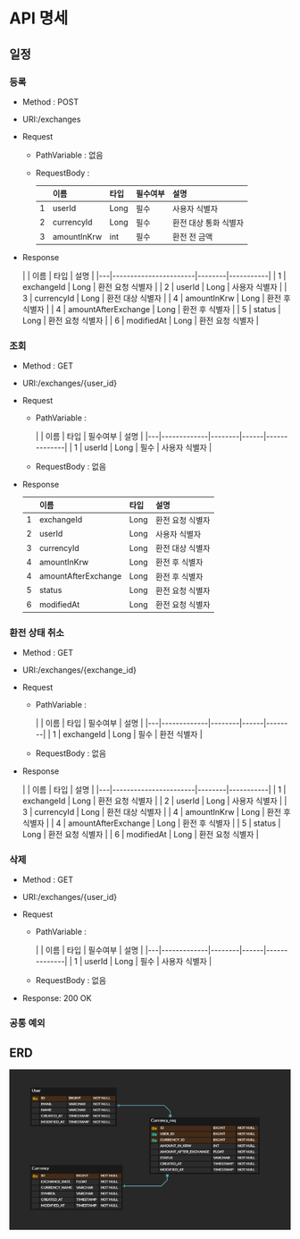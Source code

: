 # API 명세
## 일정
### 등록

- Method : POST
- URI:/exchanges
- Request
    - PathVariable : 없음
    - RequestBody :

      |   | 이름          | 타입   | 필수여부 | 설명           |
      |---|-------------|------|------|--------------|
      | 1 | userId     | Long | 필수   | 사용자 식별자      |
      | 2 | currencyId | Long | 필수   | 환전 대상 통화 식별자 |
      | 3 | amountInKrw       | int  | 필수   | 환전 전 금액      |


- Response

  |   | 이름                    | 타입     | 설명        |
      |---|-----------------------|--------|-----------|
  | 1 | exchangeId           | Long   | 환전 요청 식별자 |
  | 2 | userId               | Long   | 사용자 식별자   |
  | 3 | currencyId           | Long   | 환전 대상 식별자 |
  | 4 | amountInKrw         | Long   | 환전 후 식별자  |
  | 4 | amountAfterExchange | Long   | 환전 후 식별자  |
  | 5 | status                | Long   | 환전 요청 식별자 |
  | 6 | modifiedAt           | Long   | 환전 요청 식별자 |

### 조회

- Method : GET
- URI:/exchanges/{user_id}
- Request
    - PathVariable :

      |   | 이름          | 타입     | 필수여부 | 설명           |
            |---|-------------|--------|------|--------------|
      | 1 | userId     | Long   | 필수   | 사용자 식별자      |
    - RequestBody : 없음


- Response

  |   | 이름                    | 타입     | 설명        |
    |---|-----------------------|--------|-----------|
  | 1 | exchangeId           | Long   | 환전 요청 식별자 |
  | 2 | userId               | Long   | 사용자 식별자   |
  | 3 | currencyId           | Long   | 환전 대상 식별자 |
  | 4 | amountInKrw         | Long   | 환전 후 식별자  |
  | 4 | amountAfterExchange | Long   | 환전 후 식별자  |
  | 5 | status                | Long   | 환전 요청 식별자 |
  | 6 | modifiedAt           | Long   | 환전 요청 식별자 |


### 환전 상태 취소

- Method : GET
- URI:/exchanges/{exchange_id}
- Request
    - PathVariable :

      |   | 이름          | 타입     | 필수여부 | 설명     |
            |---|-------------|--------|------|--------|
      | 1 | exchangeId | Long   | 필수   | 환전 식별자 |
    - RequestBody : 없음


- Response

  |   | 이름                    | 타입     | 설명        |
      |---|-----------------------|--------|-----------|
  | 1 | exchangeId           | Long   | 환전 요청 식별자 |
  | 2 | userId               | Long   | 사용자 식별자   |
  | 3 | currencyId           | Long   | 환전 대상 식별자 |
  | 4 | amountInKrw         | Long   | 환전 후 식별자  |
  | 4 | amountAfterExchange | Long   | 환전 후 식별자  |
  | 5 | status                | Long   | 환전 요청 식별자 |
  | 6 | modifiedAt           | Long   | 환전 요청 식별자 |


### 삭제

- Method : GET
- URI:/exchanges/{user_id}
- Request
    - PathVariable :

      |   | 이름          | 타입     | 필수여부 | 설명           |
            |---|-------------|--------|------|--------------|
      | 1 | userId     | Long   | 필수   | 사용자 식별자      |
    - RequestBody : 없음


- Response: 200 OK


### 공통 예외



## ERD



![img.png](img.png)